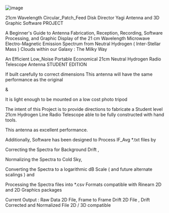 ![image](https://github.com/user-attachments/assets/0c20c4f9-ba49-4fbe-96df-434195089e2b)








21cm Wavelength  Circular_Patch_Feed  Disk  Director Yagi  Antenna and 3D Graphic Software PROJECT


A Beginner's Guide to Antenna Fabrication, Reception, Recording, Software Processing, and Graphic Display
of the 21 cm Wavelength Microwave Electro-Magnetic Emission Spectrum
from Neutral Hydrogen ( Inter-Stellar Mass ) Clouds within our Galaxy : The Milky Way


An Efficient    Low_Noise Portable   Economical
21cm Neutral Hydrogen Radio Telescope
Antenna STUDENT EDITION

If built carefully to correct dimensions
This antenna will have the same
performance as the original

& 

It is light enough to be mounted on a
low cost photo tripod 

The intent of this Project is to provide directions to fabricate a Student level 21cm Hydrogen Line
Radio Telescope able to be fully constructed with hand tools. 

This antenna as excellent performance.



Additionally, Software has been designed to Process   IF_Avg *.txt files by

Correcting the Spectra for Background Drift , 

Normalizing the Spectra to Cold Sky,  

Converting the Spectra to a logarithmic dB Scale  ( and future alternate scalings )   and

Processing the Spectra files into *.csv Formats  compatible with Rinearn 2D and 2D Graphics packages

Current Output : Raw Data 2D File,   Frame to Frame Drift 2D File ,  Drift Corrected and Normalized File 2D / 3D compatible

